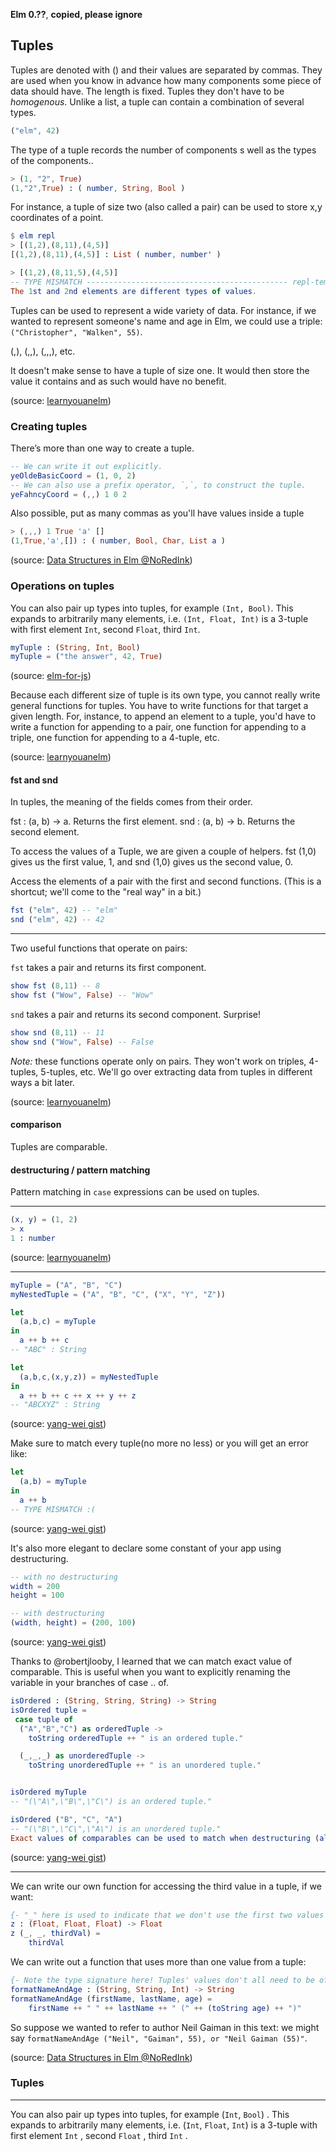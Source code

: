 **Elm 0.??**, **copied, please ignore** 

## Tuples

Tuples are denoted with () and their values are separated by commas. They are used when you know in advance how many components some piece of data should have. The length is fixed. Tuples they don't have to be *homogenous*. Unlike a list, a tuple can contain a combination of several types.

```elm
("elm", 42)
```

The type of a tuple records the number of components s well as the types of the components..

```elm
> (1, "2", True)
(1,"2",True) : ( number, String, Bool )
```

For instance, a tuple of size two (also called a pair) can be used to store x,y coordinates of a point. 

```elm
$ elm repl
> [(1,2),(8,11),(4,5)]
[(1,2),(8,11),(4,5)] : List ( number, number' )
```

```elm
> [(1,2),(8,11,5),(4,5)]
-- TYPE MISMATCH --------------------------------------------- repl-temp-000.elm
The 1st and 2nd elements are different types of values.
```

Tuples can be used to represent a wide variety of data. For instance, if we wanted to represent someone's name and age in Elm, we could use a triple: `("Christopher", "Walken", 55)`. 

(,), (,,), (,,,), etc.

It doesn't make sense to have a tuple of size one. It would then store the value it contains and as such would have no benefit.

(source: [learnyouanelm](https://github.com/learnyouanelm/learnyouanelm.github.io/blob/master/pages/02-starting-out.md))


### Creating tuples

There’s more than one way to create a tuple.

```elm
-- We can write it out explicitly.
yeOldeBasicCoord = (1, 0, 2)
-- We can also use a prefix operator, `,`, to construct the tuple.
yeFahncyCoord = (,,) 1 0 2
```

Also possible, put as many commas as you'll have values inside a tuple

```elm
> (,,,) 1 True 'a' []
(1,True,'a',[]) : ( number, Bool, Char, List a )
```


(source: [Data Structures in Elm @NoRedInk](http://tech.noredink.com/post/140646140878/data-structures-in-elm))


### Operations on tuples

You can also pair up types into tuples, for example `(Int, Bool)`. This expands to arbitrarily many elements, i.e. `(Int, Float, Int)` is a 3-tuple with first element `Int`, second `Float`, third `Int`.

```elm
myTuple : (String, Int, Bool)
myTuple = ("the answer", 42, True)
```
(source: [elm-for-js](https://github.com/elm-guides/elm-for-js/blob/master/How%20to%20Read%20a%20Type%20Annotation.md))

Because each different size of tuple is its own type, you cannot really write general functions for tuples. You have to write functions for that target a given length. For, instance, to append an element to a tuple, you'd have to write a function for appending to a pair, one function for appending to a triple, one function for appending to a 4-tuple, etc.

(source: [learnyouanelm](https://github.com/learnyouanelm/learnyouanelm.github.io/blob/master/pages/02-starting-out.md))


#### fst and snd

In tuples, the meaning of the fields comes from their order. 

fst : (a, b) -> a. Returns the first element.
snd : (a, b) -> b. Returns the second element.

To access the values of a Tuple, we are given a couple of helpers. fst (1,0) gives us the first value, 1, and snd (1,0) gives us the second value, 0.

Access the elements of a pair with the first and second functions. (This is a shortcut; we'll come to the "real way" in a bit.)

```elm
fst ("elm", 42) -- "elm"
snd ("elm", 42) -- 42
```

---


Two useful functions that operate on pairs:

`fst` takes a pair and returns its first component.

```elm
show fst (8,11) -- 8
show fst ("Wow", False) -- "Wow"
```

`snd` takes a pair and returns its second component. Surprise!

```elm
show snd (8,11) -- 11
show snd ("Wow", False) -- False
```

*Note:* these functions operate only on pairs. They won't work on triples, 4-tuples, 5-tuples, etc. We'll go over extracting data from tuples in different ways a bit later.

(source: [learnyouanelm](https://github.com/learnyouanelm/learnyouanelm.github.io/blob/master/pages/02-starting-out.md))
#### comparison

Tuples are comparable.

#### destructuring / pattern matching

Pattern matching in `case` expressions can be used on tuples. 

----------

```elm
(x, y) = (1, 2)
> x
1 : number
```
(source: [learnyouanelm](https://github.com/learnyouanelm/learnyouanelm.github.io/blob/master/pages/02-starting-out.md))

----------

```elm
myTuple = ("A", "B", "C")
myNestedTuple = ("A", "B", "C", ("X", "Y", "Z"))

let
  (a,b,c) = myTuple
in
  a ++ b ++ c
-- "ABC" : String

let
  (a,b,c,(x,y,z)) = myNestedTuple
in
  a ++ b ++ c ++ x ++ y ++ z
-- "ABCXYZ" : String
```
(source: [yang-wei gist](https://gist.github.com/yang-wei/4f563fbf81ff843e8b1e))

Make sure to match every tuple(no more no less) or you will get an error like:

```elm
let
  (a,b) = myTuple
in
  a ++ b
-- TYPE MISMATCH :(
```
(source: [yang-wei gist](https://gist.github.com/yang-wei/4f563fbf81ff843e8b1e))


It's also more elegant to declare some constant of your app using destructuring.

```elm
-- with no destructuring
width = 200
height = 100

-- with destructuring
(width, height) = (200, 100)
```
(source: [yang-wei gist](https://gist.github.com/yang-wei/4f563fbf81ff843e8b1e))

Thanks to @robertjlooby, I learned that we can match exact value of comparable. This is useful when you want to explicitly renaming the variable in your branches of case .. of.

```elm
isOrdered : (String, String, String) -> String
isOrdered tuple =
 case tuple of
  ("A","B","C") as orderedTuple ->
    toString orderedTuple ++ " is an ordered tuple."

  (_,_,_) as unorderedTuple ->
    toString unorderedTuple ++ " is an unordered tuple."


isOrdered myTuple
-- "(\"A\",\"B\",\"C\") is an ordered tuple."

isOrdered ("B", "C", "A")
-- "(\"B\",\"C\",\"A\") is an unordered tuple."
Exact values of comparables can be used to match when destructuring (also works with String, Char, etc. and any Tuple/List/union type built up of them) - @robertjlooby
```

(source: [yang-wei gist](https://gist.github.com/yang-wei/4f563fbf81ff843e8b1e))


-----

We can write our own function for accessing the third value in a tuple, if we want:

```elm
{- "_" here is used to indicate that we don't use the first two values from the tuple. -}
z : (Float, Float, Float) -> Float
z (_, _, thirdVal) =
    thirdVal
```

We can write out a function that uses more than one value from a tuple:

```elm
{- Note the type signature here! Tuples' values don't all need to be of the same type. -}
formatNameAndAge : (String, String, Int) -> String
formatNameAndAge (firstName, lastName, age) =
    firstName ++ " " ++ lastName ++ " (" ++ (toString age) ++ ")"
```

So suppose we wanted to refer to author Neil Gaiman in this text: we might say `formatNameAndAge ("Neil", "Gaiman", 55), or "Neil Gaiman (55)"`.

(source: [Data Structures in Elm @NoRedInk](http://tech.noredink.com/post/140646140878/data-structures-in-elm))

### Tuples





----

You can also pair up types into tuples, for example (`Int`, `Bool`) . This expands to arbitrarily many elements, i.e. (`Int`, `Float`, `Int`) is a 3-tuple with first element `Int` , second `Float` , third `Int` .
